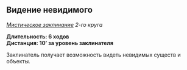 ## Видение невидимого

*[Мистическое заклинание](../arcane.md) 2-го круга*

**Длительность: 6 ходов**  
**Дистанция: 10’ за уровень заклинателя**

Заклинатель получает возможность видеть невидимых существ и объекты.
